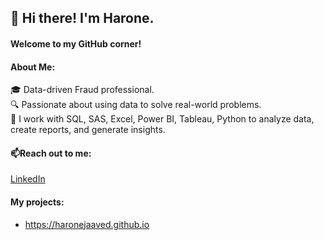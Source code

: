 ## 👋 Hi there! I'm Harone.
#### Welcome to my GitHub corner! 
#### About Me: 
🎓 Data-driven Fraud professional.  
🔍 Passionate about using data to solve real-world problems.  
🔧 I work with SQL, SAS, Excel, Power BI, Tableau, Python to analyze data, create reports, and generate insights.  

#### 📫Reach out to me:  
[LinkedIn](https://www.linkedin.com/in/harone-jaaved/)
#### My projects:
- https://haronejaaved.github.io
